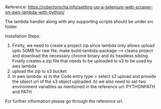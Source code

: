 Reference:
	https://robertorocha.info/setting-up-a-selenium-web-scraper-on-aws-lambda-with-python/

The lambda handler along with any supporting scripts should be under src folder.

Installation Steps:

1) Firslty, we need to create a project zip since lambda only allows upload upto 50MB for raw file.
	make build-lambda-package 
	--> cleans project and download the necessary chrome binary and its headless sibling. Finally creates a zip file that needs to be 	uploaded to s3 to be used by aws lambda
2) upload the zip to s3 bucket
3) In aws lambda:
	a) in the Code entry type > select s3 upload and provide the object url of the s3 object uploaded.
	b) we also need to set two environment variables as mentioned in the reference url: PYTHONPATH and PATH

For further information please go through the reference url.
